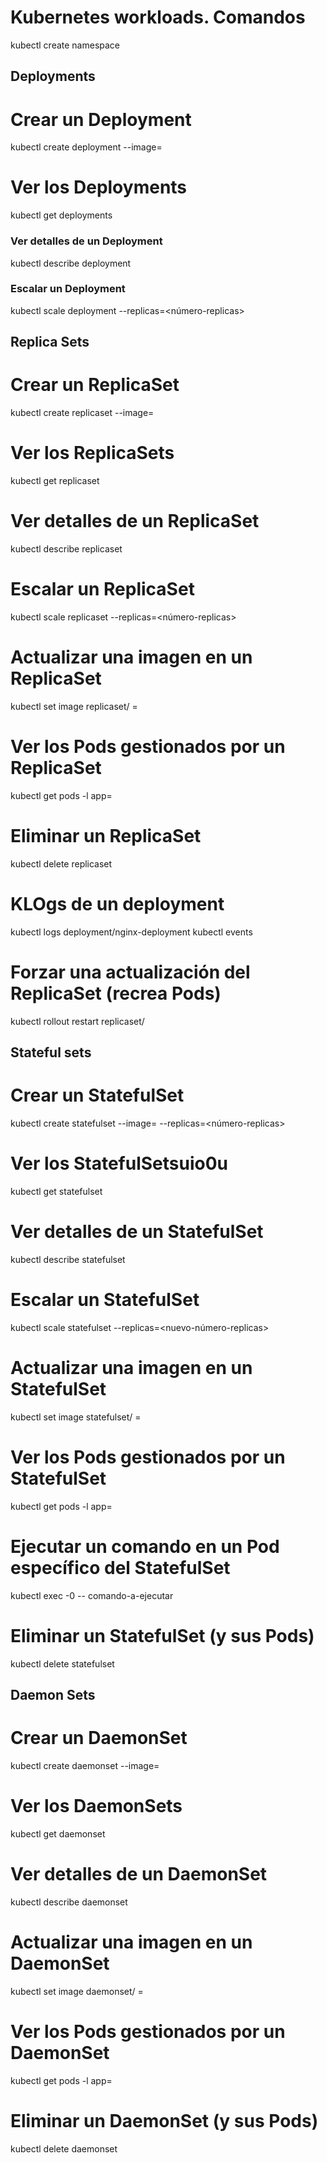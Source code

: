 # Kubernetes workloads. Comandos

kubectl create namespace 

## Deployments
# Crear un Deployment
kubectl create deployment <nombre-deployment> --image=<imagen>

# Ver los Deployments
kubectl get deployments

### Ver detalles de un Deployment
kubectl describe deployment <nombre-deployment>

### Escalar un Deployment
kubectl scale deployment <nombre-deployment> --replicas=<número-replicas>


## Replica Sets

# Crear un ReplicaSet
kubectl create replicaset <nombre-replicaset> --image=<imagen>

# Ver los ReplicaSets
kubectl get replicaset

# Ver detalles de un ReplicaSet
kubectl describe replicaset <nombre-replicaset>

# Escalar un ReplicaSet
kubectl scale replicaset <nombre-replicaset> --replicas=<número-replicas>

# Actualizar una imagen en un ReplicaSet
kubectl set image replicaset/<nombre-replicaset> <nombre-contenedor>=<nueva-imagen>

# Ver los Pods gestionados por un ReplicaSet
kubectl get pods -l app=<nombre-replicaset>

# Eliminar un ReplicaSet
kubectl delete replicaset <nombre-replicaset>

# KLOgs de un deployment
kubectl logs deployment/nginx-deployment
kubectl events
# Forzar una actualización del ReplicaSet (recrea Pods)
kubectl rollout restart replicaset/<nombre-replicaset>


## Stateful sets
# Crear un StatefulSet
kubectl create statefulset <nombre-statefulset> --image=<imagen> --replicas=<número-replicas>

# Ver los StatefulSetsuio0u
kubectl get statefulset

# Ver detalles de un StatefulSet
kubectl describe statefulset <nombre-statefulset>

# Escalar un StatefulSet
kubectl scale statefulset <nombre-statefulset> --replicas=<nuevo-número-replicas>

# Actualizar una imagen en un StatefulSet
kubectl set image statefulset/<nombre-statefulset> <nombre-contenedor>=<nueva-imagen>

# Ver los Pods gestionados por un StatefulSet
kubectl get pods -l app=<nombre-statefulset>

# Ejecutar un comando en un Pod específico del StatefulSet
kubectl exec <nombre-statefulset>-0 -- comando-a-ejecutar

# Eliminar un StatefulSet (y sus Pods)
kubectl delete statefulset <nombre-statefulset>


## Daemon Sets
# Crear un DaemonSet
kubectl create daemonset <nombre-daemonset> --image=<imagen>

# Ver los DaemonSets
kubectl get daemonset

# Ver detalles de un DaemonSet
kubectl describe daemonset <nombre-daemonset>

# Actualizar una imagen en un DaemonSet
kubectl set image daemonset/<nombre-daemonset> <nombre-contenedor>=<nueva-imagen>

# Ver los Pods gestionados por un DaemonSet
kubectl get pods -l app=<nombre-daemonset>

# Eliminar un DaemonSet (y sus Pods)
kubectl delete daemonset <nombre-daemonset>
